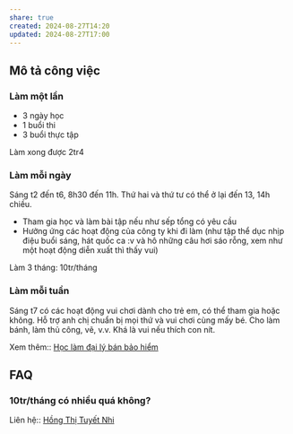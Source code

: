 ```yaml
---
share: true
created: 2024-08-27T14:20
updated: 2024-08-27T17:00
---
```

## Mô tả công việc
### Làm một lần
- 3 ngày học 
- 1 buổi thi
- 3 buổi thực tập

Làm xong được 2tr4
 
### Làm mỗi ngày
Sáng t2 đến t6, 8h30 đến 11h. Thứ hai và thứ tư có thể ở lại đến 13, 14h chiều.
- Tham gia học và làm bài tập nếu như sếp tổng có yêu cầu
- Hưởng ứng các hoạt động của công ty khi đi làm (như tập thể dục nhịp điệu buổi sáng, hát quốc ca :v và hô những câu hơi sáo rỗng, xem như một hoạt động diễn xuất thì thấy vui)

Làm 3 tháng: 10tr/tháng

### Làm mỗi tuần
Sáng t7 có các hoạt động vui chơi dành cho trẻ em, có thể tham gia hoặc không. Hỗ trợ anh chị chuẩn bị mọi thứ và vui chơi cùng mấy bé. Cho làm bánh, làm thủ công, vẽ, v.v. Khá là vui nếu thích con nít.

Xem thêm:: [Học làm đại lý bán bảo hiểm](../%C3%9D%20t%C6%B0%E1%BB%9Fng%20ki%E1%BA%BFm%20ti%E1%BB%81n/3%20%C3%9D%20t%C6%B0%E1%BB%9Fng/C%C3%B4ng%20vi%E1%BB%87c%20th%E1%BB%9Di%20v%E1%BB%A5/H%E1%BB%8Dc%20l%C3%A0m%20%C4%91%E1%BA%A1i%20l%C3%BD%20b%C3%A1n%20b%E1%BA%A3o%20hi%E1%BB%83m.md)

## FAQ
### 10tr/tháng có nhiều quá không?

Liên hệ:: [Hồng Thị Tuyết Nhi](../../%F0%9F%93%90%20D%E1%BB%B1%20%C3%A1n/Ng%C6%B0%E1%BB%9Di%20ch%C6%A1i/H%E1%BB%93ng%20Th%E1%BB%8B%20Tuy%E1%BA%BFt%20Nhi.md)